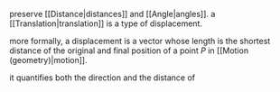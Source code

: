 preserve [[Distance|distances]] and [[Angle|angles]]. a [[Translation|translation]] is a type of displacement.

more formally, a displacement is a vector whose length is the shortest distance of the original and final position of a point $P$ in [[Motion (geometry)|motion]].

it quantifies both the direction and the distance of 